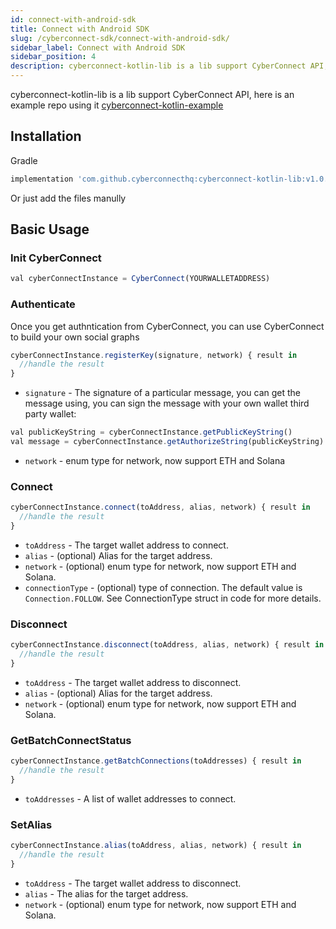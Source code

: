 ```yaml
---
id: connect-with-android-sdk
title: Connect with Android SDK
slug: /cyberconnect-sdk/connect-with-android-sdk/
sidebar_label: Connect with Android SDK
sidebar_position: 4
description: cyberconnect-kotlin-lib is a lib support CyberConnect API, here is an example repo using it cyberconnect-kotlin-example
---
```


cyberconnect-kotlin-lib is a lib support CyberConnect API, here is an example repo using it [cyberconnect-kotlin-example](https://github.com/cyberconnecthq/cyberconnect-kotlin-example)

## Installation

Gradle

```jsx
implementation 'com.github.cyberconnecthq:cyberconnect-kotlin-lib:v1.0.1'
```

Or just add the files manully

## Basic Usage

### Init CyberConnect

```jsx
val cyberConnectInstance = CyberConnect(YOURWALLETADDRESS)
```

### Authenticate

Once you get authntication from CyberConnect, you can use CyberConnect to build your own social graphs

```jsx
cyberConnectInstance.registerKey(signature, network) { result in
  //handle the result
}
```

- `signature` - The signature of a particular message, you can get the message using, you can sign the message with your own wallet third party wallet:

```jsx
val publicKeyString = cyberConnectInstance.getPublicKeyString()
val message = cyberConnectInstance.getAuthorizeString(publicKeyString)
```

- `network` - enum type for network, now support ETH and Solana

### Connect

```jsx
cyberConnectInstance.connect(toAddress, alias, network) { result in
  //handle the result
}
```

- `toAddress` - The target wallet address to connect.
- `alias` - (optional) Alias for the target address.
- `network` - (optional) enum type for network, now support ETH and Solana.
- `connectionType` - (optional) type of connection. The default value is `Connection.FOLLOW`. See ConnectionType struct in code for more details.

### Disconnect

```jsx
cyberConnectInstance.disconnect(toAddress, alias, network) { result in
  //handle the result
}
```

- `toAddress` - The target wallet address to disconnect.
- `alias` - (optional) Alias for the target address.
- `network` - (optional) enum type for network, now support ETH and Solana.

### GetBatchConnectStatus

```jsx
cyberConnectInstance.getBatchConnections(toAddresses) { result in
  //handle the result
}
```

- `toAddresses` - A list of wallet addresses to connect.

### SetAlias

```jsx
cyberConnectInstance.alias(toAddress, alias, network) { result in
  //handle the result
}
```

- `toAddress` - The target wallet address to disconnect.
- `alias` - The alias for the target address.
- `network` - (optional) enum type for network, now support ETH and Solana.
